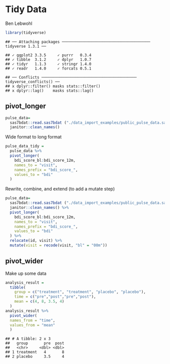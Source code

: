 Tidy Data
================
Ben Lebwohl

``` r
library(tidyverse)
```

    ## ── Attaching packages ─────────────────────────────────────── tidyverse 1.3.1 ──

    ## ✓ ggplot2 3.3.5     ✓ purrr   0.3.4
    ## ✓ tibble  3.1.2     ✓ dplyr   1.0.7
    ## ✓ tidyr   1.1.3     ✓ stringr 1.4.0
    ## ✓ readr   1.4.0     ✓ forcats 0.5.1

    ## ── Conflicts ────────────────────────────────────────── tidyverse_conflicts() ──
    ## x dplyr::filter() masks stats::filter()
    ## x dplyr::lag()    masks stats::lag()

## pivot\_longer

``` r
pulse_data=
  sas7bdat::read.sas7bdat ("./data_import_examples/public_pulse_data.sas7bdat") %>%
  janitor::clean_names()
```

Wide format to long format

``` r
pulse_data_tidy = 
  pulse_data %>% 
  pivot_longer(
    bdi_score_bl:bdi_score_12m, 
    names_to = "visit",
    names_prefix = "bdi_score_",
    values_to = "bdi"
  )
```

Rewrite, combine, and extend (to add a mutate step)

``` r
pulse_data=
  sas7bdat::read.sas7bdat ("./data_import_examples/public_pulse_data.sas7bdat") %>%
  janitor::clean_names() %>%
  pivot_longer(
    bdi_score_bl:bdi_score_12m, 
    names_to = "visit",
    names_prefix = "bdi_score_",
    values_to = "bdi"
  ) %>%
  relocate(id, visit) %>%
  mutate(visit = recode(visit, "bl" = "00m"))
```

## pivot\_wider

Make up some data

``` r
analysis_result =
  tibble(
    group = c("treatment", "treatment", "placebo", "placebo"),
    time = c("pre","post","pre","post"),
    mean = c(4, 8, 3.5, 4)
  )
analysis_result %>% 
  pivot_wider(
  names_from = "time",
  values_from = "mean"
  )
```

    ## # A tibble: 2 x 3
    ##   group       pre  post
    ##   <chr>     <dbl> <dbl>
    ## 1 treatment   4       8
    ## 2 placebo     3.5     4
